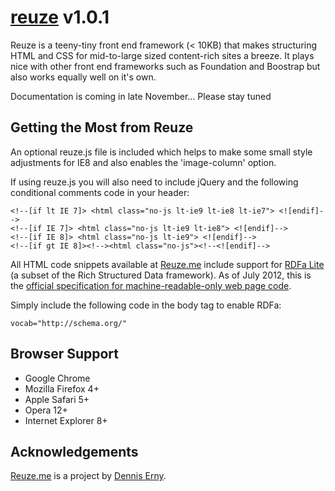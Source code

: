 <h1><a href="http://reuze.me">reuze</a> v1.0.1</h1>

<p>Reuze is a teeny-tiny front end framework (&lt; 10KB) that makes structuring HTML and CSS for mid-to-large sized content-rich sites a breeze. It plays nice with other front end frameworks such as Foundation and Boostrap but also works equally well on it's own.</p>

<p>Documentation is coming in late November... Please stay tuned</p>

<h2>Getting the Most from Reuze</h2>
<p>An optional reuze.js file is included which helps to make some small style adjustments for IE8 and also enables the 'image-column' option.</p>
<p>If using reuze.js you will also need to include jQuery and the following conditional comments code in your header:</p>

<pre><code>&lt;!--[if lt IE 7]&gt; &lt;html class="no-js lt-ie9 lt-ie8 lt-ie7"&gt; &lt;![endif]--&gt;
&lt;!--[if IE 7]&gt; &lt;html class="no-js lt-ie9 lt-ie8"&gt; &lt;![endif]--&gt;
&lt;!--[if IE 8]&gt; &lt;html class="no-js lt-ie9"&gt; &lt;![endif]--&gt;
&lt;!--[if gt IE 8]&gt;&lt;!--&gt;&lt;html class="no-js"&gt;&lt;!--&lt;![endif]--&gt;</code></pre>

<p>All HTML code snippets available at <a href="http://reuze.me">Reuze.me</a> include support for <a href="http://schema.org/docs/datamodel.html">RDFa Lite</a> (a subset of the Rich Structured Data framework). As of July 2012, this is the <a href="http://www.w3.org/TR/rdfa-lite/">official specification for machine-readable-only web page code</a>.</p>

<p>Simply include the following code in the body tag to enable RDFa:</p>
<pre><code>vocab="http://schema.org/"</code></pre>

<h2>Browser Support</h2>
<ul>
<li>Google Chrome</li>
<li>Mozilla Firefox 4+</li>
<li>Apple Safari 5+</li>
<li>Opera 12+</li>
<li>Internet Explorer 8+</li>
</ul>

<h2>Acknowledgements</h2>
<p><a href="http://www.reuze.me">Reuze.me</a> is a project by <a href="http://twitter.com/denniserny">Dennis Erny</a>.</p>
